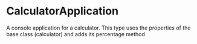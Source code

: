# CalculatorApplication
A console application for a calculator. This type uses the properties of the base class (calculator) and adds its percentage method
